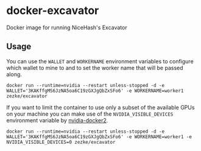 # docker-excavator

Docker image for running NiceHash's Excavator

## Usage

You can use the `WALLET` and `WORKERNAME` environment variables to configure which wallet to mine to and to set the worker name that will be passed along.

`docker run --runtime=nvidia --restart unless-stopped -d -e WALLET='3KAKffgMS6JzNA5oa6C19zGXJgQbZxSFo6' -e WORKERNAME=worker1 zezke/excavator`

If you want to limit the container to use only a subset of the available GPUs on your machine you can make use of the `NVIDIA_VISIBLE_DEVICES` environment variable by [nvidia-docker2](https://github.com/NVIDIA/nvidia-docker/wiki/Usage).

`docker run --runtime=nvidia --restart unless-stopped -d -e WALLET='3KAKffgMS6JzNA5oa6C19zGXJgQbZxSFo6' -e WORKERNAME=worker1 -e NVIDIA_VISIBLE_DEVICES=0 zezke/excavator`